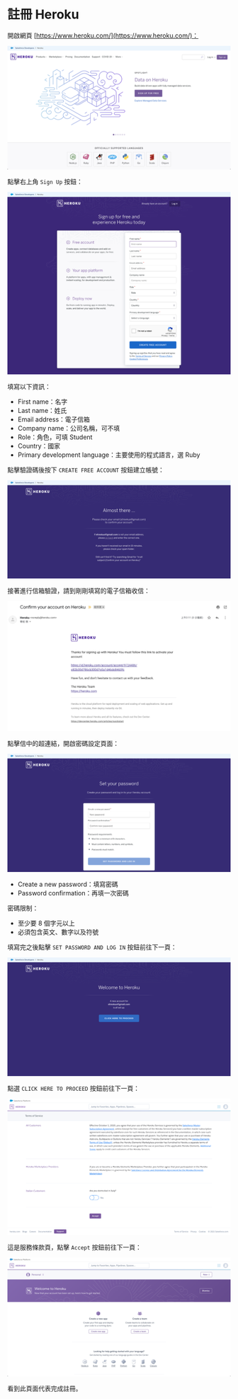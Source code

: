 # 註冊 Heroku

開啟網頁 [https://www.heroku.com/](https://www.heroku.com/)：

![圖 10](images/heroku_d54b5065648eaae89ea4dcddbb620acf5ad6c50bf693dc5648c663ec37d79927.png)

點擊右上角 `Sign Up` 按鈕：

![圖 11](images/heroku_13609c58c61aa647a2c0e8c078adb4312fe1572a8db2da92d307ff32e847faeb.png)

填寫以下資訊：

- First name：名字
- Last name：姓氏
- Email address：電子信箱
- Company name：公司名稱，可不填
- Role：角色，可填 Student
- Country：國家
- Primary development language：主要使用的程式語言，選 Ruby

點擊驗證碼後按下 `CREATE FREE ACCOUNT` 按鈕建立帳號：

![圖 12](images/heroku_c543f0cbbbd0eba94ed6bc5307bef0b3409d7c93cfe0fedd3568e7f95f246b16.png)

接著進行信箱驗證，請到剛剛填寫的電子信箱收信：

![圖 13](images/heroku_45c04f0d2873525bf4c027bab546a6dcb1d965d7de213417e30d3f7055ef3569.png)

點擊信中的超連結，開啟密碼設定頁面：

![圖 14](images/heroku_361d7fec98faa5e22206c293b5a199158325b15587a42a798c79a05219e4e5f1.png)

- Create a new password：填寫密碼
- Password confirmation：再填一次密碼

密碼限制：
- 至少要 8 個字元以上
- 必須包含英文、數字以及符號

填寫完之後點擊 `SET PASSWORD AND LOG IN` 按鈕前往下一頁：

![圖 15](images/heroku_e6d6b135bd478e870bef27749cfb26a2e0e81494c2d5c482352dd9783d39bbce.png)

點選 `CLICK HERE TO PROCEED` 按鈕前往下一頁：

![圖 16](images/heroku_d7577dbda49ca8388e58054f12fbb3c424f08512e474bc927acd9e45a09ead20.png)

這是服務條款頁，點擊 `Accept` 按鈕前往下一頁：

![圖 17](images/heroku_f1fe545729a172a7f015769c9173770a9c997d50ffb13aa96c1b2e211f78ee78.png)

看到此頁面代表完成註冊。